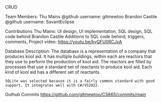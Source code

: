 ﻿CRUD

Team Members:
	Thu Mains @github username: gitmewtoo
	Brandon Castile @github username: SavantEclipse

Contributions
	Thu Mains: UI design, UI implementation, SQL design, SQL code behind
	Brandon Castile Additions to SQL code behind, triggers, comments, 
Project video:
	https://youtu.be/kyQFU0RCJxA

Database Description:
	The database is a representation of a company that produces kool aid. It has multiple buildings, within each are
	reactors that they use to perform the production of kool aid. The reactors are filled by processes that use a 
	standard set of reactants to produce kool aid. Each kind of kool aid has a different set of reactants.

	SQLite was selected because it is a fairly common standard with good support. It integrates well with C#/VS2022.

Guthub Commits
	https://github.com/gitmewtoo/CS665/commits/main

	